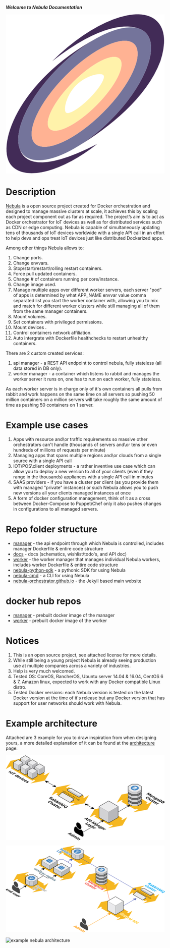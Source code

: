 ***Welcome to Nebula Documentation***

![Nebula-logo](pictures/logos/nebula-logo.png "Nebula-logo")

# Description

[Nebula](https://nebula-orchestrator.github.io) is a open source project created for Docker orchestration and designed to manage massive clusters at scale, it achieves this by scaling each project component out as far as required.
The project’s aim is to act as Docker orchestrator for IoT devices as well as for distributed services such as CDN or edge computing. 
Nebula is capable of simultaneously updating tens of thousands of IoT devices worldwide with a single API call in an effort to help devs and ops treat IoT devices just like distributed Dockerized apps.

Among other things Nebula allows to:

1. Change ports.
2. Change envvars.
3. Stop\start\restart\rolling restart containers.
4. Force pull updated containers.
5. Change # of containers running per core/instance.
6. Change image used.
7. Manage multiple apps over different worker servers, each server "pod" of apps is determined by what APP_NAME envvar value comma separated list you start the worker container with, allowing you to mix and match for different worker clusters while still managing all of them from the same manager containers.
8. Mount volumes.
9. Set containers with privileged permissions.
10. Mount devices .
11. Control containers network affiliation.
12. Auto intergrate with Dockerfile healthchecks to restart unhealthy containers.

There are 2 custom created services:

1. api manager - a REST API endpoint to control nebula, fully stateless (all data stored in DB only).
2. worker manager - a container which listens to rabbit and manages the worker server it runs on, one has to run on each worker, fully stateless.

As each worker server is in charge only of it's own containers all pulls from rabbit and work happens on the same time on all servers so pushing 50 million containers on a million servers will take roughly the same amount of time as pushing 50 containers on 1 server.

# Example use cases

1. Apps with resource and\or traffic requirements so massive other orchestrators can't handle (thousands of servers and\or tens or even hundreds of millions of requests per minute)
2. Managing apps that spans multiple regions and\or clouds from a single source with a single API call
3. IOT\POS\client deployments - a rather inventive use case which can allow you to deploy a new version to all of your clients (even if they range in the thousands) appliances with a single API call in minutes
4. SAAS providers - if you have a cluster per client (as you provide them with managed "private" instances) or such Nebula allows you to push new versions all your clients managed instances at once
5. A form of docker configuration management, think of it as a cross between Docker-Compose to Puppet\Chef only it also pushes changes in configurations to all managed servers.

# Repo folder structure

* [manager](https://github.com/nebula-orchestrator/manager) - the api endpoint through which Nebula is controlled, includes manager Dockerfile & entire code structure
* [docs](https://github.com/nebula-orchestrator/docs) - docs (schematics, wishlist\todo's, and API doc)
* [worker](https://github.com/nebula-orchestrator/worker) - the worker manager that manages individual Nebula workers, includes worker Dockerfile & entire code structure
* [nebula-python-sdk](https://github.com/nebula-orchestrator/nebula-python-sdk) - a pythonic SDK for using Nebula
* [nebula-cmd](https://github.com/nebula-orchestrator/nebula-cmd) - a CLI for using Nebula
* [nebula-orchestrator.github.io](https://github.com/nebula-orchestrator/nebula-orchestrator.github.io/issues) - the Jekyll based main website

# docker hub repos

* [manager](https://hub.docker.com/r/nebulaorchestrator/manager/) - prebuilt docker image of the manager
* [worker](https://hub.docker.com/r/nebulaorchestrator/worker/) - prebuilt docker image of the worker

# Notices

 1. This is an open source project, see attached license for more details.
 2. While still being a young project Nebula is already seeing production use at multiple companies across a variety of industries.
 3. Help is very much welcomed.
 4. Tested OS: CoreOS, RancherOS, Ubuntu server 14.04 & 16.04, CentOS 6 & 7, Amazon linux, expected to work with any Docker compatible Linux distro.
 5. Tested Docker versions: each Nebula version is tested on the latest Docker version at the time of it's release but any Docker version that has support for user networks should work with Nebula.

# Example architecture

Attached are 3 example for you to draw inspiration from when designing yours, a more detailed explanation of it can be found at the [architecture](architecture.md) page:

![example nebula architecture](pictures/cloudcraft%20-%20nebula%20-%20IoT.png "example nebula architecture")


![example nebula architecture](pictures/cloudcraft%20-%20nebula.png "example nebula architecture")


![example nebula architecture](pictures/nebula.png "example nebula architecture")
